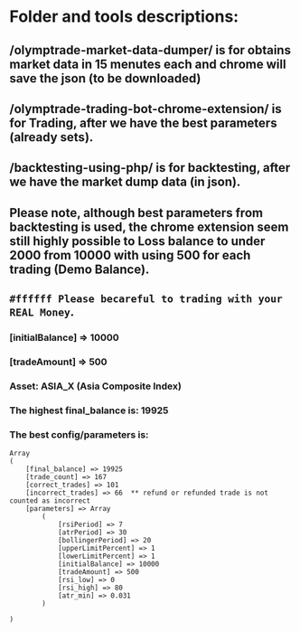 

# Folder and tools descriptions:

## /olymptrade-market-data-dumper/ is for obtains market data in 15 menutes each and chrome will save the json (to be downloaded)

## /olymptrade-trading-bot-chrome-extension/ is for Trading, after we have the best parameters (already sets).

## /backtesting-using-php/ is for backtesting, after we have the market dump data (in json).

## Please note, although best parameters from backtesting is used, the chrome extension seem still highly possible to Loss balance to under 2000 from 10000 with using 500 for each trading (Demo Balance).

## `#ffffff Please becareful to trading with your REAL Money`.


### [initialBalance] => 10000
### [tradeAmount] => 500
### Asset: ASIA_X (Asia Composite Index)

### The highest final_balance is: 19925

### The best config/parameters is:

    Array
    (
        [final_balance] => 19925
        [trade_count] => 167
        [correct_trades] => 101 
        [incorrect_trades] => 66  ** refund or refunded trade is not counted as incorrect
        [parameters] => Array
            (
                [rsiPeriod] => 7
                [atrPeriod] => 30
                [bollingerPeriod] => 20
                [upperLimitPercent] => 1
                [lowerLimitPercent] => 1
                [initialBalance] => 10000
                [tradeAmount] => 500
                [rsi_low] => 0
                [rsi_high] => 80
                [atr_min] => 0.031
            )

    )